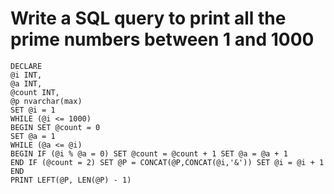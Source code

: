 # Write a SQL query to print all the prime numbers between 1  and 1000
```
DECLARE 
@i INT, 
@a INT, 
@count INT, 
@p nvarchar(max)
SET @i = 1 
WHILE (@i <= 1000) 
BEGIN SET @count = 0 
SET @a = 1 
WHILE (@a <= @i) 
BEGIN IF (@i % @a = 0) SET @count = @count + 1 SET @a = @a + 1 
END IF (@count = 2) SET @P = CONCAT(@P,CONCAT(@i,'&')) SET @i = @i + 1 
END
PRINT LEFT(@P, LEN(@P) - 1)
```
